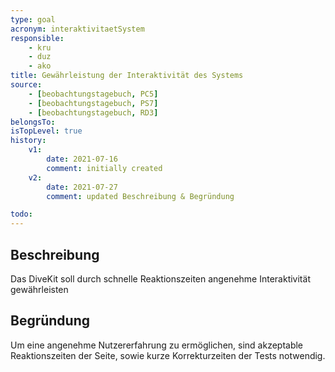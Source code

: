 ```yaml
---
type: goal
acronym: interaktivitaetSystem
responsible: 
    - kru
    - duz
    - ako
title: Gewährleistung der Interaktivität des Systems
source:
    - [beobachtungstagebuch, PC5]
    - [beobachtungstagebuch, PS7]
    - [beobachtungstagebuch, RD3]
belongsTo:
isTopLevel: true
history:
    v1:
        date: 2021-07-16
        comment: initially created
    v2:
        date: 2021-07-27
        comment: updated Beschreibung & Begründung

todo:
---
```


## Beschreibung

Das DiveKit soll durch schnelle Reaktionszeiten angenehme Interaktivität gewährleisten

## Begründung

Um eine angenehme Nutzererfahrung zu ermöglichen, sind akzeptable Reaktionszeiten der Seite, sowie kurze Korrekturzeiten der Tests notwendig.

